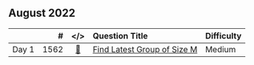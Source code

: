 ## August 2022

||#|</>|Question Title|Difficulty|
|:--|--:|:-:|:--|:--|
|Day 1|1562|[📎](../src/q_1551_1600/q1562.cc)|[Find Latest Group of Size M](https://leetcode.com/problems/find-latest-group-of-size-m/)|Medium|

